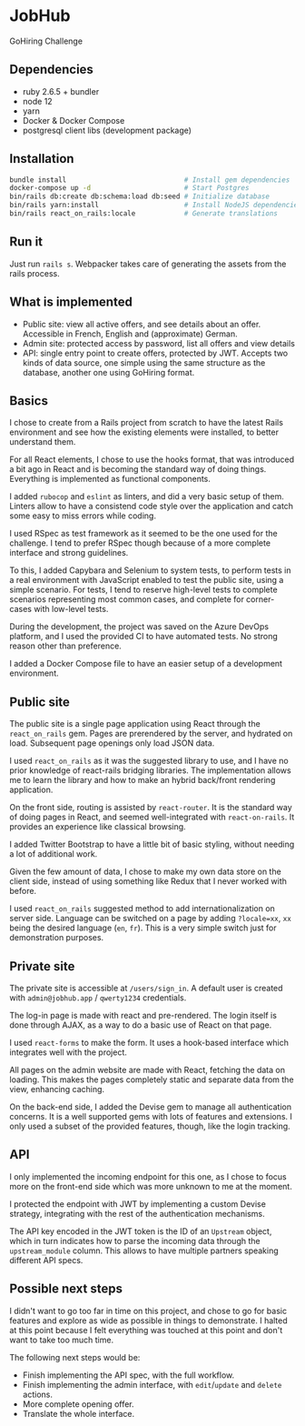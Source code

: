 # JobHub

GoHiring Challenge

## Dependencies

* ruby 2.6.5 + bundler
* node 12
* yarn
* Docker & Docker Compose
* postgresql client libs (development package)

## Installation

```sh
bundle install                             # Install gem dependencies
docker-compose up -d                       # Start Postgres
bin/rails db:create db:schema:load db:seed # Initialize database
bin/rails yarn:install                     # Install NodeJS dependencies
bin/rails react_on_rails:locale            # Generate translations
```

## Run it

Just run `rails s`. Webpacker takes care of generating the assets from the rails process.

## What is implemented

* Public site: view all active offers, and see details about an offer. Accessible in French, English and (approximate) German.
* Admin site: protected access by password, list all offers and view details
* API: single entry point to create offers, protected by JWT. Accepts two kinds of data source, one simple using the same structure as the database, another one using GoHiring format.

## Basics

I chose to create from a Rails project from scratch to have the latest Rails environment and see how the existing elements were installed, to better understand them.

For all React elements, I chose to use the hooks format, that was introduced a bit ago in React and is becoming the standard way of doing things. Everything is implemented as functional components.

I added `rubocop` and `eslint` as linters, and did a very basic setup of them. Linters allow to have a consistend code style over the application and catch some easy to miss errors while coding.

I used RSpec as test framework as it seemed to be the one used for the challenge. I tend to prefer RSpec though because of a more complete interface and strong guidelines.

To this, I added Capybara and Selenium to system tests, to perform tests in a real environment with JavaScript enabled to test the public site, using a simple scenario. For tests, I tend to reserve high-level tests to complete scenarios representing most common cases, and complete for corner-cases with low-level tests.

During the development, the project was saved on the Azure DevOps platform, and I used the provided CI to have automated tests. No strong reason other than preference.

I added a Docker Compose file to have an easier setup of a development environment.

## Public site

The public site is a single page application using React through the `react_on_rails` gem. Pages are prerendered by the server, and hydrated on load. Subsequent page openings only load JSON data.

I used `react_on_rails` as it was the suggested library to use, and I have no prior knowledge of react-rails bridging libraries. The implementation allows me to learn the library and how to make an hybrid back/front rendering application.

On the front side, routing is assisted by `react-router`. It is the standard way of doing pages in React, and seemed well-integrated with `react-on-rails`. It provides an experience like classical browsing.

I added Twitter Bootstrap to have a little bit of basic styling, without needing a lot of additional work.

Given the few amount of data, I chose to make my own data store on the client side, instead of using something like Redux that I never worked with before.

I used `react_on_rails` suggested method to add internationalization on server side. Language can be switched on a page by adding `?locale=xx`, `xx` being the desired language (`en`, `fr`). This is a very simple switch just for demonstration purposes.

## Private site

The private site is accessible at `/users/sign_in`. A default user is created with `admin@jobhub.app` / `qwerty1234` credentials.

The log-in page is made with react and pre-rendered. The login itself is done through AJAX, as a way to do a basic use of React on that page.

I used `react-forms` to make the form. It uses a hook-based interface which integrates well with the project.

All pages on the admin website are made with React, fetching the data on loading. This makes the pages completely static and separate data from the view, enhancing caching.

On the back-end side, I added the Devise gem to manage all authentication concerns. It is a well supported gems with lots of features and extensions. I only used a subset of the provided features, though, like the login tracking.

## API

I only implemented the incoming endpoint for this one, as I chose to focus more on the front-end side which was more unknown to me at the moment.

I protected the endpoint with JWT by implementing a custom Devise strategy, integrating with the rest of the authentication mechanisms.

The API key encoded in the JWT token is the ID of an `Upstream` object, which in turn indicates how to parse the incoming data through the `upstream_module` column. This allows to have multiple partners speaking different API specs.

## Possible next steps

I didn't want to go too far in time on this project, and chose to go for basic features and explore as wide as possible in things to demonstrate. I halted at this point because I felt everything was touched at this point and don't want to take too much time.

The following next steps would be:

* Finish implementing the API spec, with the full workflow.
* Finish implementing the admin interface, with `edit`/`update` and `delete` actions.
* More complete opening offer.
* Translate the whole interface.
